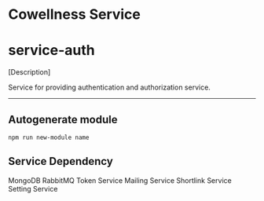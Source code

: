 # Cowellness Service

# service-auth

[Description]

Service for providing authentication and authorization service.

---

## Autogenerate module

`npm run new-module name`

## Service Dependency
MongoDB
RabbitMQ
Token Service
Mailing Service
Shortlink Service
Setting Service
